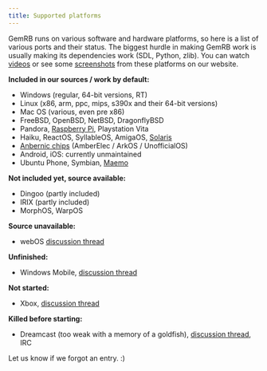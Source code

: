 ```yaml
---
title: Supported platforms
---
```


GemRB runs on various software and hardware platforms, so here is a list
of various ports and their status. The biggest hurdle in making GemRB
work is usually making its dependencies work (SDL, Python, zlib). You
can watch [videos](https://gemrb.github.io/Media#videos) or see some
[screenshots](https://gemrb.github.io/Media) from these
platforms on our website.

**Included in our sources / work by default:**

  - Windows (regular, 64-bit versions, RT)
  - Linux (x86, arm, ppc, mips, s390x and their 64-bit versions)
  - Mac OS (various, even pre x86)
  - FreeBSD, OpenBSD, NetBSD, DragonflyBSD
  - Pandora, [Raspberry
    Pi](http://www.raspians.com/Knowledgebase/gemrb-baldurs-gate-on-the-raspberry-pi/), Playstation Vita
  - Haiku, ReactOS, SyllableOS, AmigaOS, [Solaris](http://forums.nekochan.net/viewtopic.php?f=17&t=16730822&p=7391249)
  - [Anbernic chips](https://github.com/gemrb/gemrb/pull/1781#issuecomment-1425802260) (AmberElec / ArkOS / UnofficialOS)
  - Android, iOS: currently unmaintained
  - Ubuntu Phone, Symbian, [Maemo](http://talk.maemo.org/showthread.php?t=16947)

**Not included yet, source available:**

  - Dingoo (partly included)
  - IRIX (partly included)
  - MorphOS, WarpOS

**Source unavailable:**

  - webOS [discussion
    thread](http://forums.precentral.net/webos-development/291559-request-gemrb-port-webos.html)

**Unfinished:**

  - Windows Mobile, [discussion
    thread](http://gibberlings3.net/forums/topic/19375-a)

**Not started:**

  - Xbox, [discussion
    thread](http://gibberlings3.net/forums/topic/21762-a)

**Killed before starting:**

  - Dreamcast (too weak with a memory of a goldfish), [discussion
    thread](http://gibberlings3.net/forums/topic/19658-a), IRC

Let us know if we forgot an entry. :)
